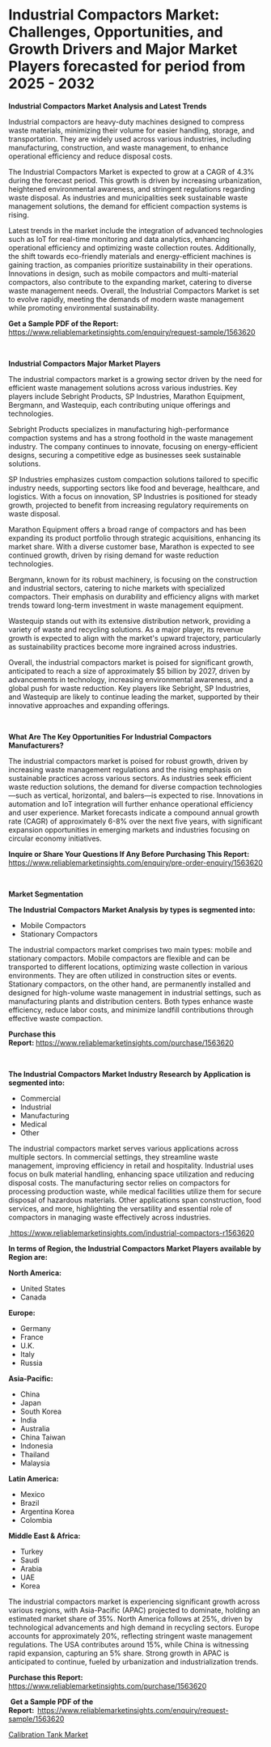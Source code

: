 <p><h1>Industrial Compactors Market: Challenges, Opportunities, and Growth Drivers and Major Market Players forecasted for period from 2025 - 2032</h1></p><p><strong>Industrial Compactors Market Analysis and Latest Trends</strong></p>
<p><p>Industrial compactors are heavy-duty machines designed to compress waste materials, minimizing their volume for easier handling, storage, and transportation. They are widely used across various industries, including manufacturing, construction, and waste management, to enhance operational efficiency and reduce disposal costs.</p><p>The Industrial Compactors Market is expected to grow at a CAGR of 4.3% during the forecast period. This growth is driven by increasing urbanization, heightened environmental awareness, and stringent regulations regarding waste disposal. As industries and municipalities seek sustainable waste management solutions, the demand for efficient compaction systems is rising.</p><p>Latest trends in the market include the integration of advanced technologies such as IoT for real-time monitoring and data analytics, enhancing operational efficiency and optimizing waste collection routes. Additionally, the shift towards eco-friendly materials and energy-efficient machines is gaining traction, as companies prioritize sustainability in their operations. Innovations in design, such as mobile compactors and multi-material compactors, also contribute to the expanding market, catering to diverse waste management needs. Overall, the Industrial Compactors Market is set to evolve rapidly, meeting the demands of modern waste management while promoting environmental sustainability.</p></p>
<p><strong>Get a Sample PDF of the Report:&nbsp;</strong> <a href="https://www.reliablemarketinsights.com/enquiry/request-sample/1563620?utm_campaign=3579&utm_medium=2&utm_source=Github&utm_content=ia&utm_term=11042025&utm_id=industrial-compactors">https://www.reliablemarketinsights.com/enquiry/request-sample/1563620</a></p>
<p>&nbsp;</p>
<p><strong>Industrial Compactors Major Market Players</strong></p>
<p><p>The industrial compactors market is a growing sector driven by the need for efficient waste management solutions across various industries. Key players include Sebright Products, SP Industries, Marathon Equipment, Bergmann, and Wastequip, each contributing unique offerings and technologies.</p><p>Sebright Products specializes in manufacturing high-performance compaction systems and has a strong foothold in the waste management industry. The company continues to innovate, focusing on energy-efficient designs, securing a competitive edge as businesses seek sustainable solutions.</p><p>SP Industries emphasizes custom compaction solutions tailored to specific industry needs, supporting sectors like food and beverage, healthcare, and logistics. With a focus on innovation, SP Industries is positioned for steady growth, projected to benefit from increasing regulatory requirements on waste disposal.</p><p>Marathon Equipment offers a broad range of compactors and has been expanding its product portfolio through strategic acquisitions, enhancing its market share. With a diverse customer base, Marathon is expected to see continued growth, driven by rising demand for waste reduction technologies.</p><p>Bergmann, known for its robust machinery, is focusing on the construction and industrial sectors, catering to niche markets with specialized compactors. Their emphasis on durability and efficiency aligns with market trends toward long-term investment in waste management equipment.</p><p>Wastequip stands out with its extensive distribution network, providing a variety of waste and recycling solutions. As a major player, its revenue growth is expected to align with the market's upward trajectory, particularly as sustainability practices become more ingrained across industries.</p><p>Overall, the industrial compactors market is poised for significant growth, anticipated to reach a size of approximately $5 billion by 2027, driven by advancements in technology, increasing environmental awareness, and a global push for waste reduction. Key players like Sebright, SP Industries, and Wastequip are likely to continue leading the market, supported by their innovative approaches and expanding offerings.</p></p>
<p>&nbsp;</p>
<p><strong>What Are The Key Opportunities For Industrial Compactors Manufacturers?</strong></p>
<p><p>The industrial compactors market is poised for robust growth, driven by increasing waste management regulations and the rising emphasis on sustainable practices across various sectors. As industries seek efficient waste reduction solutions, the demand for diverse compaction technologies—such as vertical, horizontal, and balers—is expected to rise. Innovations in automation and IoT integration will further enhance operational efficiency and user experience. Market forecasts indicate a compound annual growth rate (CAGR) of approximately 6-8% over the next five years, with significant expansion opportunities in emerging markets and industries focusing on circular economy initiatives.</p></p>
<p><strong>Inquire or Share Your Questions If Any Before Purchasing This Report:</strong> <a href="https://www.reliablemarketinsights.com/enquiry/pre-order-enquiry/1563620?utm_campaign=3579&utm_medium=2&utm_source=Github&utm_content=ia&utm_term=11042025&utm_id=industrial-compactors">https://www.reliablemarketinsights.com/enquiry/pre-order-enquiry/1563620</a></p>
<p>&nbsp;</p>
<p><strong>Market Segmentation</strong></p>
<p><strong>The Industrial Compactors Market Analysis by types is segmented into:</strong></p>
<p><ul><li>Mobile Compactors</li><li>Stationary Compactors</li></ul></p>
<p><p>The industrial compactors market comprises two main types: mobile and stationary compactors. Mobile compactors are flexible and can be transported to different locations, optimizing waste collection in various environments. They are often utilized in construction sites or events. Stationary compactors, on the other hand, are permanently installed and designed for high-volume waste management in industrial settings, such as manufacturing plants and distribution centers. Both types enhance waste efficiency, reduce labor costs, and minimize landfill contributions through effective waste compaction.</p></p>
<p><strong>Purchase this Report:&nbsp;</strong><a href="https://www.reliablemarketinsights.com/purchase/1563620?utm_campaign=3579&utm_medium=2&utm_source=Github&utm_content=ia&utm_term=11042025&utm_id=industrial-compactors">https://www.reliablemarketinsights.com/purchase/1563620</a></p>
<p>&nbsp;</p>
<p><strong>The Industrial Compactors Market Industry Research by Application is segmented into:</strong></p>
<p><ul><li>Commercial</li><li>Industrial</li><li>Manufacturing</li><li>Medical</li><li>Other</li></ul></p>
<p><p>The industrial compactors market serves various applications across multiple sectors. In commercial settings, they streamline waste management, improving efficiency in retail and hospitality. Industrial uses focus on bulk material handling, enhancing space utilization and reducing disposal costs. The manufacturing sector relies on compactors for processing production waste, while medical facilities utilize them for secure disposal of hazardous materials. Other applications span construction, food services, and more, highlighting the versatility and essential role of compactors in managing waste effectively across industries.</p></p>
<p><a href="https://www.reliablemarketinsights.com/industrial-compactors-r1563620?utm_campaign=3579&utm_medium=2&utm_source=Github&utm_content=ia&utm_term=11042025&utm_id=industrial-compactors">&nbsp;https://www.reliablemarketinsights.com/industrial-compactors-r1563620</a></p>
<p><strong>In terms of Region, the Industrial Compactors Market Players available by Region are:</strong></p>
<p>
    <p> <strong> North America: </strong>
        <ul>
            <li>United States</li>
            <li>Canada</li>
        </ul>
        </p> 
    <p> <strong> Europe: </strong>
        <ul>
            <li>Germany</li>
            <li>France</li>
            <li>U.K.</li>
            <li>Italy</li>
            <li>Russia</li>
        </ul>
        </p> 
    <p> <strong> Asia-Pacific: </strong>
        <ul>
            <li>China</li>
            <li>Japan</li>
            <li>South Korea</li>
            <li>India</li>
            <li>Australia</li>
            <li>China Taiwan</li>
            <li>Indonesia</li>
            <li>Thailand</li>
            <li>Malaysia</li>
        </ul>
        </p> 
    <p> <strong> Latin America: </strong>
        <ul>
            <li>Mexico</li>
            <li>Brazil</li>
            <li>Argentina Korea</li>
            <li>Colombia</li>
        </ul>
        </p> 
    <p> <strong> Middle East & Africa: </strong>
        <ul>
            <li>Turkey</li>
            <li>Saudi</li>
            <li>Arabia</li>
            <li>UAE</li>
            <li>Korea</li>
        </ul>
    </p>
    </p>
<p><p>The industrial compactors market is experiencing significant growth across various regions, with Asia-Pacific (APAC) projected to dominate, holding an estimated market share of 35%. North America follows at 25%, driven by technological advancements and high demand in recycling sectors. Europe accounts for approximately 20%, reflecting stringent waste management regulations. The USA contributes around 15%, while China is witnessing rapid expansion, capturing an 5% share. Strong growth in APAC is anticipated to continue, fueled by urbanization and industrialization trends.</p></p>
<p><strong>Purchase this Report: </strong><a href="https://www.reliablemarketinsights.com/purchase/1563620?utm_campaign=3579&utm_medium=2&utm_source=Github&utm_content=ia&utm_term=11042025&utm_id=industrial-compactors">https://www.reliablemarketinsights.com/purchase/1563620</a></p>
<p>&nbsp;<strong>Get a Sample PDF of the Report:&nbsp;&nbsp;</strong><a href="https://www.reliablemarketinsights.com/enquiry/request-sample/1563620?utm_campaign=3579&utm_medium=2&utm_source=Github&utm_content=ia&utm_term=11042025&utm_id=industrial-compactors">https://www.reliablemarketinsights.com/enquiry/request-sample/1563620</a></p>
<p><strong></strong></p>
<p><p><a href="https://github.com/sivyerloucks/Market-Research-Report-List-1/blob/main/calibration-tank-market.md?utm_campaign=3579&utm_medium=2&utm_source=Github&utm_content=ia&utm_term=11042025&utm_id=industrial-compactors">Calibration Tank Market</a></p></p>
